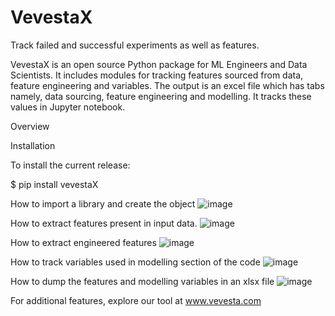 # VevestaX
Track failed and successful experiments as well as features.

VevestaX is an open source Python package for ML Engineers and Data Scientists.  It includes modules for tracking features sourced from data, feature engineering and variables. The output is an excel file which has tabs namely, data sourcing, feature engineering and modelling. It tracks these values in Jupyter notebook.

Overview

Installation

To install the current release:

$ pip install vevestaX

How to import a library and create the object
![image](https://user-images.githubusercontent.com/81908188/140040845-2ec6a556-576f-4323-8fb7-0cb86bd41086.png)

How to extract features present in input data.
![image](https://user-images.githubusercontent.com/81908188/140040983-87969009-2996-4320-8e28-513736dc2fab.png)

How to extract engineered features
![image](https://user-images.githubusercontent.com/81908188/140041279-7ecd6444-a9ba-4e87-a0e5-46435c759d18.png)

How to track variables used in modelling section of the code
![image](https://user-images.githubusercontent.com/81908188/140041422-97be7287-111d-40c3-bc8f-d921db90acf8.png)

How to dump the features and modelling variables in an xlsx file
![image](https://user-images.githubusercontent.com/81908188/140041545-1e23239b-059b-4fc2-b81d-908074982afe.png)

For additional features, explore our tool at www.vevesta.com
